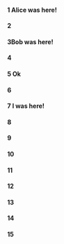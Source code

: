 #### 1 Alice was here!
#### 2
#### 3Bob was here!
#### 4
#### 5 Ok
#### 6
#### 7 I was here!
#### 8
#### 9
#### 10
#### 11
#### 12
#### 13
#### 14
#### 15